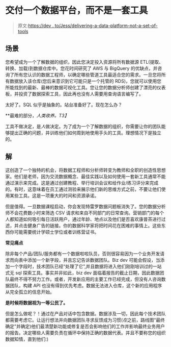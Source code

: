 # 交付一个数据平台，而不是一套工具

> 原文:[https://dev . to/Jess/delivering-a-data-platform-not-a-set-of-tools](https://dev.to/jess/delivering-a-data-platform-not-a-set-of-tools)

## [](#scenario)场景

您希望成为一个了解数据的组织，因此您决定投入资源将所有数据源 ETL(提取、转换、加载)到数据仓库中。您花时间研究了 AWS 与 BigQuery 的优缺点，并咨询了所有您认识的数据工程师，以确定哪些管道工具最适合您的需求。一旦您将所有数据放入该仓库(您后来意识到它可能只是一个托管的 RDS)，您就可以使用您所能找到的最新、最棒的数据可视化工具。您让您的数据分析师创建了漂亮的仪表板，并投资了数据探索工具，因此再也没有人需要用查询语言编写了。

太好了。SQL 似乎是抽象的。站台准备好了。现在怎么办？

**最难的部分，*人类收养。*T3】**

工具不做决定，是*人*做决定。为了成为一个了解数据的组织，你需要让你的团队能够提出正确的问题，并训练他们如何周到地使用手头的工具。理想情况下是独立的。

## [](#solution)解

这创造了一个独特的机会，将数据工程师和分析师转变为教师和全职的创造性思想家。他们是老师，因为交流数据概念、最佳实践以及如何使用一套新工具通常不能通过演示来完成。这是通过创建教程、举行培训会议和给作业/练习评分来完成的。有时，这意味着在员工通过测验来展示他们新的思维方式之前，不要让他们使用某些工具。这是一项重大的时间和资源承诺。

但是值得。一旦数据课程启动，你会发现特雷罗数据问题板消失了。您的数据分析师不会花费数小时来筛选 CSV 请求和来自不同部门的日常查询。营销部门的每个人都知道如何吸引每日活跃用户，通过年龄、地点以及他们是否喜欢康普茶进行过滤，并点击健身广告的链接。你的数据科学家将把时间花在困难的事情上。这些东西你可能需要统计学硕士学位或者训练营证书。

**常见痛点**

除非每个产品/团队/服务都有一个数据啦啦队员，否则很容易因为一个业务开发请求而向表中添加一个新字段，并且忘记告诉数据团队。Biz dev 可能会假设，当添加一个字段时，技术团队已经“处理了它”,并且数据将进入他们刚刚培训过的一站式无 sql 探索工具。事实并非如此，biz dev 面临着报告的截止日期，因此数据团队最终不得不努力工作。或者，开发新应用的主要工作已经完成，但没有人咨询数据团队，构建 API 也没有得到优先考虑。数据无法进入仓库，这个新的应用程序从完全孤立的信息开始。

**是时候将数据视为一等公民了。**

但是怎么做呢？！通过在产品对话中包含数据。数据涉及一切，因此每个技术团队都需要考虑它。让运行想法并向数据团队寻求反馈成为习惯(*在*之前，路线图“最终确定”并确定)他们最清楚新功能或修复是否会影响他们的工作并影响最终业务用户的报告。决定哪些人需要负责在循环中保持正确的数据代表。并且不要称您的组织数据知情，直到他们:)